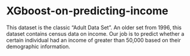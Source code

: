 # XGboost-on-predicting-income

This dataset is the classic “Adult Data Set”. An older set from 1996, this dataset contains census data on income. Our job is to predict whether a certain individual had an income of greater than 50,000 based on their demographic information.
